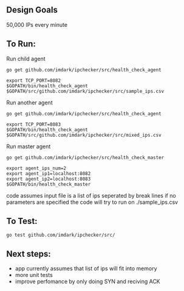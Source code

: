 

Design Goals
------------
50,000 IPs every minute

To Run:
-------

Run child agent
```
go get github.com/imdark/ipchecker/src/health_check_agent

export TCP_PORT=8082
$GOPATH/bin/health_check_agent $GOPATH/src/github.com/imdark/ipchecker/src/sample_ips.csv

```

Run another agent
```
go get github.com/imdark/ipchecker/src/health_check_agent

export TCP_PORT=8083
$GOPATH/bin/health_check_agent $GOPATH/src/github.com/imdark/ipchecker/src/mixed_ips.csv

```

Run master agent

```
go get github.com/imdark/ipchecker/src/health_check_master

export agent_ips_num=2
export agent_ip1=localhost:8082
export agent_ip2=localhost:8083
$GOPATH/bin/health_check_master

```

code assumes input file is a list of ips seperated by break lines
if no parameters are specified the code will try to run on ./sample_ips.csv

To Test:
--------
```
go test github.com/imdark/ipchecker/src/
```

Next steps:
-----------

- app currently assumes that list of ips will fit into memory
- more unit tests
- improve perfomance by only doing SYN and reciving ACK
